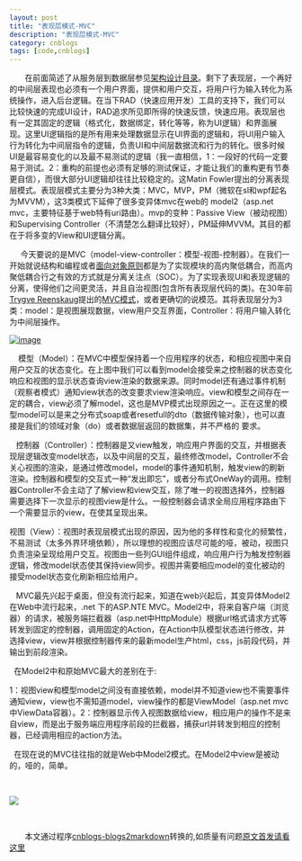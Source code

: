 ```yaml
---
layout: post
title: "表现层模式-MVC"
description: "表现层模式-MVC"
category: cnblogs
tags: [code,cnblogs]
---
```

&nbsp;&nbsp;&nbsp;&nbsp;&nbsp;&nbsp; 在前面简述了从服务层到数据层参见[架构设计目录](http://www.cnblogs.com/whitewolf/archive/2012/06/06/2537593.html)。剩下了表现层，一个再好的中间层表现也必须有一个用户界面，提供和用户交互，将用户行为输入转化为系统操作，进入后台逻辑。在当下RAD（快速应用开发）工具的支持下，我们可以比较快速的完成UI设计，RAD追求所见即所得的快速反馈，快速应用。表现层也有一定其固定的逻辑（格式化，数据绑定，转化等等，称为UI逻辑）和界面展现。这里UI逻辑指的是所有用来处理数据显示在UI界面的逻辑和，将UI用户输入行为转化为中间层指令的逻辑，负责UI和中间层数据流和行为的转化。很多时候UI是最容易变化的以及最不易测试的逻辑（我一直相信，1：一段好的代码一定要易于测试。2：重构的前提也必须有足够的测试保证，才能让我们的重构更有节奏更自信），而很大部分UI逻辑却往往比较稳定的。这Matin Fowler提出的分离表现层模式。表现层模式主要分为3种大类：MVC，MVP，PM（微软在sl和wpf起名为MVVM），这3类模式下延伸了很多变异体mvc在web的 model2（asp.net mvc，主要特征基于web特有uri路由）。mvp的变种：Passive View（被动视图）和Supervising Controller（不清楚怎么翻译比较好），PM延伸MVVM。其目的都在于将多变的View和UI逻辑分离。

&nbsp;&nbsp;&nbsp;&nbsp; 今天要说的是MVC（model-view-controller：模型-视图-控制器）。在我们一开始就说结构和编程或者[面向对象原则](http://www.cnblogs.com/whitewolf/archive/2012/05/08/2489425.html)都是为了实现模块的高内聚低耦合，而高内聚低耦合行之有效的方式就是分离关注点（SOC）。为了实现表现UI和表现逻辑的分离，使得他们之间更灵活，并且自治视图(包含所有表现层代码的类)。在30年前[Trygve Reenskaug](http://zh.wikipedia.org/w/index.php?title=Trygve_Reenskaug&amp;action=edit&amp;redlink=1 "Trygve_Reenskaug&amp;action=edit&amp;redlink=1")提出的[MVC模式](http://zh.wikipedia.org/wiki/MVC)，或者更确切的说模范。其将表现层分为3类：model：是视图展现数据，view用户交互界面，Controller：将用户输入转化为中间层操作。

[![image](http://images.cnblogs.com/cnblogs_com/whitewolf/201207/20120707145514741.png "image")](http://images.cnblogs.com/cnblogs_com/whitewolf/201207/201207071455125856.png)

&nbsp;&nbsp;&nbsp; 模型（Model）：在MVC中模型保持着一个应用程序的状态，和相应视图中来自用户交互的状态变化。在上图中我们可以看到model会接受来之控制器的状态变化响应和视图的显示状态查询view渲染的数据来源。同时model还有通过事件机制（观察者模式）通知view状态的改变要求view渲染响应。view和模型之间存在一定的耦合，view必须了解model，这也是MVP模式出现原因之一。正在这里的模型model可以是来之分布式soap或者resetfull的dto（数据传输对象），也可以直接是我们的领域对象（do）或者数据层返回的数据集，并不严格的 要求。

&nbsp;&nbsp; 控制器（Controller）：控制器是又view触发，响应用户界面的交互，并根据表现层逻辑改变model状态，以及中间层的交互，最终修改model，Controller不会关心视图的渲染，是通过修改model，model的事件通知机制，触发view的刷新渲染。控制器和模型的交互式一种&#8220;发出即忘&#8221;，或者分布式OneWay的调用。控制器Controller不会主动了了解view和view交互，除了唯一的视图选择外，控制器需要选择下一次显示的视图view是什么。一般控制器会请求全局应用程序路由下一个需要显示的view，在使其呈现出来。

视图（View）：视图时表现层模式出现的原因，因为他的多样性和变化的频繁性，不易测试（太多外界环境依赖），所以理想的视图应该尽可能的哑，被动，视图只负责渲染呈现给用户交互。视图由一些列GUI组件组成，响应用户行为触发控制器逻辑，修改model状态使其保持view同步。视图并需要相应model的变化被动的接受model状态变化刷新相应给用户。

&nbsp;&nbsp; MVC最先兴起于桌面，但没有流行起来，知道在web兴起后，其变异体Model2在Web中流行起来，.net 下的ASP.NTE MVC。Model2中，将来自客户端（浏览器）的请求，被服务端拦截器（asp.net中HttpModule）根据url格式请求方式等转发到固定的控制器，调用固定的Action，在Action中队模型状态进行修改，并选择view，view并根据控制器传来的最新model生产html，css，js前段代码，并输出到前段渲染。

&nbsp; 在Model2中和原始MVC最大的差别在于:

1：视图view和模型model之间没有直接依赖，model并不知道view也不需要事件通知view，view也不需知道model，view操作的都是ViewModel（asp.net mvc 中ViewData容器）。2：控制器显示传入视图数据给view，相应用户的操作不是来自view，而是出于服务端应用程序前段的拦截器，捕获url并转发到相应的控制器，已经调用相应的action方法。

&nbsp; 在现在说的MVC往往指的就是Web中Model2模式。在Model2中view是被动的，哑的，简单。

&nbsp;

![](http://images.cnblogs.com/cnblogs_com/whitewolf/未命名.png)

&nbsp;

&nbsp;&nbsp;&nbsp;&nbsp;&nbsp;&nbsp;&nbsp;本文通过程序[cnblogs-blogs2markdown](https://github.com/greengerong/cnblogs-blogs2markdown "cnblogs-blogs2markdown")转换的,如质量有问题[原文首发请看这里](http://www.cnblogs.com/whitewolf/archive/2012/07/07/2580630.html "原文首发")